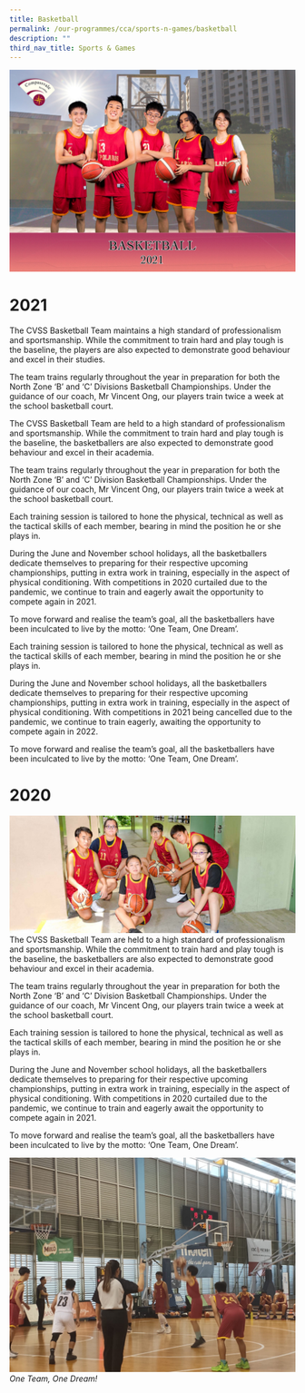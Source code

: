 ```yaml
---
title: Basketball
permalink: /our-programmes/cca/sports-n-games/basketball
description: ""
third_nav_title: Sports & Games
---
```

![](/images/001_CVSS%20Basketball%202021.jpg)
# 2021
The CVSS Basketball Team maintains a high standard of professionalism and sportsmanship. While the commitment to train hard and play tough is the baseline, the players are also expected to demonstrate good behaviour and excel in their studies.  

  

The team trains regularly throughout the year in preparation for both the North Zone ‘B’ and ‘C’ Divisions Basketball Championships. Under the guidance of our coach, Mr Vincent Ong, our players train twice a week at the school basketball court.

The CVSS Basketball Team are held to a high standard of professionalism and sportsmanship. While the commitment to train hard and play tough is the baseline, the basketballers are also expected to demonstrate good behaviour and excel in their academia.  

The team trains regularly throughout the year in preparation for both the North Zone ‘B’ and ‘C’ Division Basketball Championships. Under the guidance of our coach, Mr Vincent Ong, our players train twice a week at the school basketball court.

  

Each training session is tailored to hone the physical, technical as well as the tactical skills of each member, bearing in mind the position he or she plays in.

  

During the June and November school holidays, all the basketballers dedicate themselves to preparing for their respective upcoming championships, putting in extra work in training, especially in the aspect of physical conditioning. With competitions in 2020 curtailed due to the pandemic, we continue to train and eagerly await the opportunity to compete again in 2021.

  

To move forward and realise the team’s goal, all the basketballers have been inculcated to live by the motto: ‘One Team, One Dream’.

Each training session is tailored to hone the physical, technical as well as the tactical skills of each member, bearing in mind the position he or she plays in.

During the June and November school holidays, all the basketballers dedicate themselves to preparing for their respective upcoming championships, putting in extra work in training, especially in the aspect of physical conditioning. With competitions in 2021 being cancelled due to the pandemic, we continue to train eagerly, awaiting the opportunity to compete again in 2022.

To move forward and realise the team’s goal, all the basketballers have been inculcated to live by the motto: ‘One Team, One Dream’.

# 2020
![](/images/basketball2019.jpg)
The CVSS Basketball Team are held to a high standard of professionalism and sportsmanship. While the commitment to train hard and play tough is the baseline, the basketballers are also expected to demonstrate good behaviour and excel in their academia.  

The team trains regularly throughout the year in preparation for both the North Zone ‘B’ and ‘C’ Division Basketball Championships. Under the guidance of our coach, Mr Vincent Ong, our players train twice a week at the school basketball court.

  

Each training session is tailored to hone the physical, technical as well as the tactical skills of each member, bearing in mind the position he or she plays in.

  

During the June and November school holidays, all the basketballers dedicate themselves to preparing for their respective upcoming championships, putting in extra work in training, especially in the aspect of physical conditioning. With competitions in 2020 curtailed due to the pandemic, we continue to train and eagerly await the opportunity to compete again in 2021.

  

To move forward and realise the team’s goal, all the basketballers have been inculcated to live by the motto: ‘One Team, One Dream’.

![](/images/One%20team%20one%20dream.jpg)
*One Team, One Dream!*
